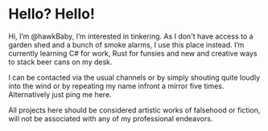 # Hello? Hello!
Hi, I’m @hawkBaby, I’m interested in tinkering. As I don't have access to a garden shed and a bunch of smoke alarms, I use this place instead. 
I’m currently learning C# for work, Rust for funsies and new and creative ways to stack beer cans on my desk. 

I can be contacted via the usual channels or by simply shouting quite loudly into the wind or by repeating my name infront a mirror five times. Alternatively just ping me here.

All projects here should be considered artistic works of falsehood or fiction, will not be associated with any of my professional endeavors.

<!---
hawkBaby/hawkBaby is a ✨ special ✨ repository because its `README.md` (this file) appears on your GitHub profile.
You can click the Preview link to take a look at your changes.
--->

